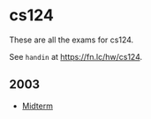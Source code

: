# cs124

These are all the exams for cs124.

See `handin` at https://fn.lc/hw/cs124.



## 2003


* [Midterm](/static/exams/cs124/2003/mts2003.pdf)


